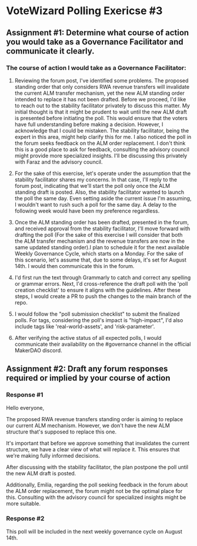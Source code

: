 # VoteWizard Polling Exericse #3

## Assignment #1: Determine what course of action you would take as a Governance Facilitator and communicate it clearly.

### The course of action I would take as a Governance Facilitator:

1. Reviewing the forum post, I've identified some problems. The proposed standing order that only considers RWA revenue transfers will invalidate the current ALM transfer mechanism, yet the new ALM standing order intended to replace it has not been drafted. Before we proceed, I'd like to reach out to the stability facilitator privately to discuss this matter. My initial thought is that it might be prudent to wait until the new ALM draft is presented before initiating the poll. This would ensure that the voters have full understanding before making a decision. However, I acknowledge that I could be mistaken. The stability facilitator, being the expert in this area, might help clarify this for me.
I also noticed the poll in the forum seeks feedback on the ALM order replacement. I don't think this is a good place to ask for feedback, consulting the advisory council might provide more specialized insights. I'll be discussing this privately with Faraz and the advisory council.

2. For the sake of this exercise, let's operate under the assumption that the stability facilitator shares my concerns. In that case, I'll reply to the forum post, indicating that we'll start the poll only once the ALM standing draft is posted. Also, the stability facilitator wanted to launch the poll the same day. Even setting aside the current issue I'm assuming, I wouldn't want to rush such a poll for the same day. A delay to the following week would have been my preference regardless.

3. Once the ALM standing order has been drafted, presented in the forum, and received approval from the stability facilitator, I'll move forward with drafting the poll (For the sake of this exercise I will consider that both the ALM transfer mechanism and the revenue transfers are now in the same updated standing order).I plan to schedule it for the next available Weekly Governance Cycle, which starts on a Monday. For the sake of this scenario, let's assume that, due to some delays, it's set for August 14th. I would then communicate this in the forum.

4. I'd first run the text through Grammarly to catch and correct any spelling or grammar errors. Next, I'd cross-reference the draft poll with the 'poll creation checklist' to ensure it aligns with the guidelines. After these steps, I would create a PR to push the changes to the main branch of the repo.

5. I would follow the "poll submission checklist" to submit the finalized polls. For tags, considering the poll's impact is "high-impact", I'd also include tags like 'real-world-assets', and 'risk-parameter'.

6. After verifying the active status of all expected polls, I would communicate their availability on the #governance channel in the official MakerDAO discord.

## Assignment #2: Draft any forum responses required or implied by your course of action

###  Response #1

Hello everyone,

The proposed RWA revenue transfers standing order is aiming to replace our current ALM mechanism. However, we don't have the new ALM structure that's supposed to replace this one.

It's important that before we approve something that invalidates the current structure, we have a clear view of what will replace it. This ensures that we're making fully informed decisions.

After discussing with the stability facilitator, the plan postpone the poll until the new ALM draft is posted.

Additionally, Emilia, regarding the poll seeking feedback in the forum about the ALM order replacement, the forum might not be the optimal place for this. Consulting with the advisory council for specialized insights might be more suitable.

###  Response #2

This poll will be included in the next weekly governance cycle on August 14th.
